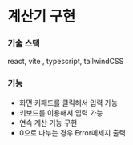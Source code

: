 # 계산기 구현

### 기술 스택
react, vite , typescript, tailwindCSS

### 기능
- 화면 키패드를 클릭해서 입력 가능 
- 키보드를 이용해서 입력 가능
- 연속 계산 기능 구현
- 0으로 나누는 경우 Error메세지 출력
